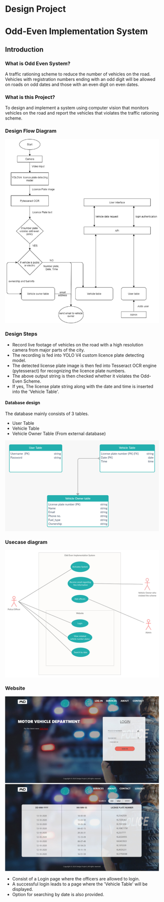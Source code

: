 # Design Project
# Odd-Even Implementation System

## Introduction

### What is Odd Even System?
A traffic rationing scheme to reduce the number of vehicles on the road. Vehicles with registration numbers ending with an odd digit will be allowed on roads on odd dates and those with an even digit on even dates.

### What is this Project?
To design and implement a system using computer vision that monitors vehicles on the road and report the vehicles that violates the traffic rationing scheme.

### Design Flow Diagram
![alt text](https://github.com/shuhaibibrahim/design-project/blob/master/flowchart.png)

### Design Steps
* Record live footage of vehicles on the road with a high resolution camera from major parts of the city.
* The recording is fed into YOLO V4 custom licence plate detecting model.
* The detected license plate image is then fed into Tesseract OCR engine (pytesseract) for recognizing the licence plate numbers.
* The above output string is then checked whether it violates the Odd-Even Scheme.
* If yes, The license plate string along with the date and time is inserted into the 'Vehicle Table'.

#### Database design
The database mainly consists of 3 tables.
* User Table
* Vehicle Table
* Vehicle Owner Table (From external database)

![alt text](https://github.com/shuhaibibrahim/design-project/blob/master/database.jpg)


### Usecase diagram
![alt text](https://github.com/shuhaibibrahim/design-project/blob/master/usecase.jpg)

### Website
![alt text](https://github.com/shuhaibibrahim/design-project/blob/master/websiteUiLogin.jpeg)
![alt text](https://github.com/shuhaibibrahim/design-project/blob/master/websiteUiHome.jpeg)

* Consist of a Login page where the officers are allowed to login.
* A successful login leads to a page where the 'Vehicle Table' will be displayed.
* Option for searching by date is also provided.
